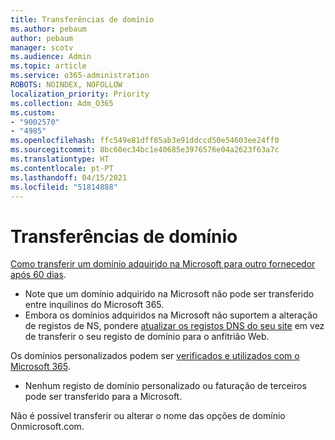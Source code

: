 ```yaml
---
title: Transferências de domínio
ms.author: pebaum
author: pebaum
manager: scotv
ms.audience: Admin
ms.topic: article
ms.service: o365-administration
ROBOTS: NOINDEX, NOFOLLOW
localization_priority: Priority
ms.collection: Adm_O365
ms.custom:
- "9002570"
- "4985"
ms.openlocfilehash: ffc549e81dff85ab3e91ddccd50e54603ee24ff0
ms.sourcegitcommit: 8bc60ec34bc1e40685e3976576e04a2623f63a7c
ms.translationtype: HT
ms.contentlocale: pt-PT
ms.lasthandoff: 04/15/2021
ms.locfileid: "51814888"
---
```

# <a name="domain-transfers"></a>Transferências de domínio

[Como transferir um domínio adquirido na Microsoft para outro fornecedor após 60 dias](https://docs.microsoft.com/microsoft-365/admin/get-help-with-domains/transfer-a-domain-from-microsoft-to-another-host).

- Note que um domínio adquirido na Microsoft não pode ser transferido entre inquilinos do Microsoft 365.
- Embora os domínios adquiridos na Microsoft não suportem a alteração de registos de NS, pondere [atualizar os registos DNS do seu site](https://docs.microsoft.com/microsoft-365/admin/dns/update-dns-records-to-retain-current-hosting-provider?view=o365-worldwide) em vez de transferir o seu registo de domínio para o anfitrião Web.

Os domínios personalizados podem ser [verificados e utilizados com o Microsoft 365](https://docs.microsoft.com/microsoft-365/admin/setup/add-domain?view=o365-worldwide).

- Nenhum registo de domínio personalizado ou faturação de terceiros pode ser transferido para a Microsoft.

Não é possível transferir ou alterar o nome das opções de domínio Onmicrosoft.com.
